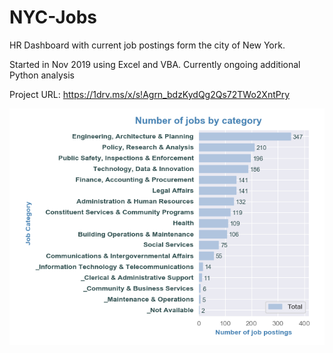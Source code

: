 # NYC-Jobs
HR Dashboard with current job postings form the city of New York.

Started in Nov 2019 using Excel and VBA. Currently ongoing additional Python analysis

Project URL:
https://1drv.ms/x/s!Agrn_bdzKydQg2Qs72TWo2XntPry


![Job Categories](https://github.com/arturmark/NYC-Jobs/blob/master/Python%20Chart-1.png)

